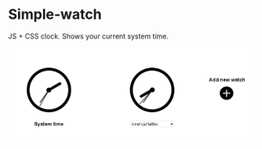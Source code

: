 # Simple-watch

JS + CSS clock. Shows your current system time.

![clock_screen](https://github.com/maksudin/Simple-watch/blob/master/clock.png)


